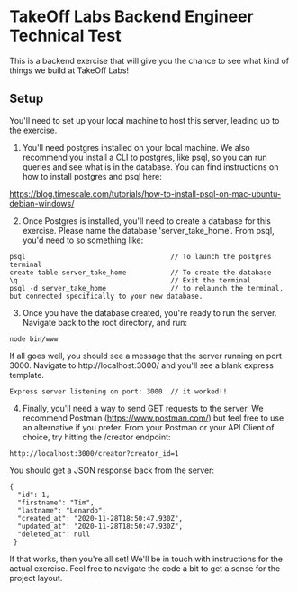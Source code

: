# TakeOff Labs Backend Engineer Technical Test

This is a backend exercise that will give you the chance to see what kind of things we build at TakeOff Labs!

## Setup

You'll need to set up your local machine to host this server, leading up to the exercise. 

1. You'll need postgres installed on your local machine. We also recommend you install a CLI to postgres, like psql, so you can run queries and see what is in the database. You can find instructions on how to install postgres and psql here:

https://blog.timescale.com/tutorials/how-to-install-psql-on-mac-ubuntu-debian-windows/

2. Once Postgres is installed, you'll need to create a database for this exercise. Please name the database 'server_take_home'. From psql, you'd need to so something like:

```
psql                                    // To launch the postgres terminal
create table server_take_home           // To create the database
\q                                      // Exit the terminal
psql -d server_take_home                // to relaunch the terminal, but connected specifically to your new database. 
```

3. Once you have the database created, you're ready to run the server. Navigate back to the root directory, and run:
```
node bin/www
```
If all goes well, you should see a message that the server running on port 3000. Navigate to http://localhost:3000/ and you'll see a blank express template. 
```
Express server listening on port: 3000  // it worked!!
```

4. Finally, you'll need a way to send GET requests to the server. We recommend Postman (https://www.postman.com/) but feel free to use an alternative if you prefer. From your Postman or your API Client of choice, try hitting the /creator endpoint:
```
http://localhost:3000/creator?creator_id=1
```

You should get a JSON response back from the server:
```
{
  "id": 1,
  "firstname": "Tim",
  "lastname": "Lenardo",
  "created_at": "2020-11-28T18:50:47.930Z",
  "updated_at": "2020-11-28T18:50:47.930Z",
  "deleted_at": null
 }
```

If that works, then you're all set! We'll be in touch with instructions for the actual exercise. Feel free to navigate the code a bit to get a sense for the project layout. 

